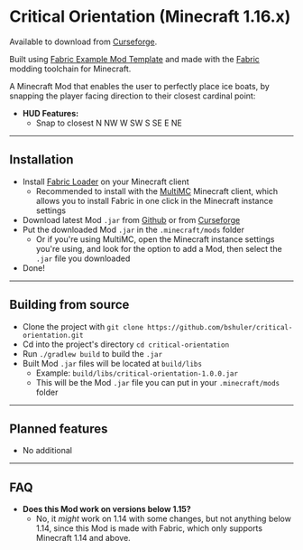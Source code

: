 # Critical Orientation (Minecraft 1.16.x)

Available to download from [Curseforge](https://www.curseforge.com/minecraft/mc-mods/critical-orientation).

Built using [Fabric Example Mod Template](https://github.com/FabricMC/fabric-example-mod) and made with
the [Fabric](https://fabricmc.net) modding toolchain for Minecraft.

A Minecraft Mod that enables the user to perfectly place ice boats, by snapping the player facing direction to their
closest cardinal point:

- **HUD Features:**
  - Snap to closest N NW W SW S SE E NE

---

## Installation

- Install [Fabric Loader](https://fabricmc.net/use/) on your Minecraft client
  - Recommended to install with the [MultiMC](https://multimc.org/) Minecraft client, which allows you to install Fabric
    in one click in the Minecraft instance settings
- Download latest Mod `.jar` from [Github](https://github.com/bshuler/critical-orientation/releases/latest) or
  from [Curseforge](https://www.curseforge.com/minecraft/mc-mods/critical-orientation)
- Put the downloaded Mod `.jar` in the `.minecraft/mods` folder
  - Or if you're using MultiMC, open the Minecraft instance settings you're using, and look for the option to add a Mod,
    then select the `.jar` file you downloaded
- Done!

---

## Building from source

- Clone the project with `git clone https://github.com/bshuler/critical-orientation.git`
- Cd into the project's directory `cd critical-orientation`
- Run `./gradlew build` to build the `.jar`
- Built Mod `.jar` files will be located at `build/libs`
  - Example: `build/libs/critical-orientation-1.0.0.jar`
  - This will be the Mod `.jar` file you can put in your `.minecraft/mods` folder

---

## Planned features

- No additional

---

## FAQ

- **Does this Mod work on versions below 1.15?**
  - No, it *might* work on 1.14 with some changes, but not anything below 1.14, since this Mod is made with Fabric,
    which only supports Minecraft 1.14 and above.
